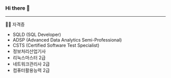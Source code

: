 ### Hi there 👋
---
✍🏻 자격증
- SQLD (SQL Developer)
- ADSP (Advanced Data Analytics Semi-Professional)
- CSTS (Certified Software Test Specialist)
- 정보처리산업기사
- 리눅스마스터 2급
- 네트워크관리사 2급
- 컴퓨터활용능력 2급
